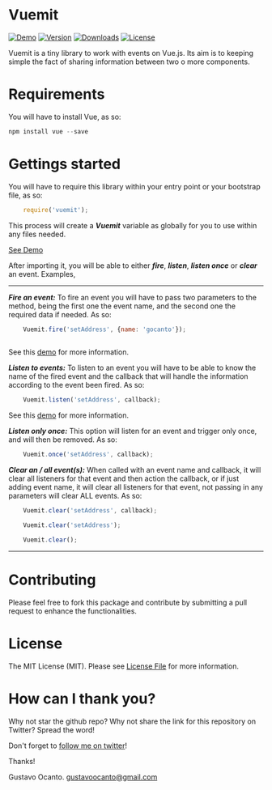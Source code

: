 # Vuemit

<a href="https://github.com/gocanto/google-autocomplete/blob/master/src/js/Components/googleAutocomplete.vue#L70"><img src="https://img.shields.io/badge/online-demo-green.svg" alt="Demo"></a>
<a href="https://www.npmjs.com/package/google-autocomplete-vue"><img src="https://img.shields.io/npm/v/vuemit.svg" alt="Version"></a>
<a href="https://www.npmjs.com/package/google-autocomplete-vue"><img src="https://img.shields.io/npm/dt/vuemit.svg" alt="Downloads"></a>
<a href="https://github.com/gocanto/vuemit/blob/master/LICENSE"><img src="https://img.shields.io/npm/l/easiest-js-validator.svg" alt="License"></a>


Vuemit is a tiny library to work with events on Vue.js. Its aim is to keeping simple the fact of sharing information between two o more components.


# Requirements

You will have to install Vue, as so: 

```js
npm install vue --save
```


# Gettings started


You will have to require this library within your entry point or your bootstrap file, as so: 

```js
    require('vuemit');

```

This process will create a ***Vuemit*** variable as globally for you to use within any files needed.

<a href="https://github.com/gocanto/vuemit/blob/master/LICENSE">See Demo</a>


After importing it, you will be able to either ***fire***, ***listen***, ***listen once*** or ***clear*** an event. Examples, 

----------

***Fire an event:*** To fire an event you will have to pass two parameters to the method, being the first one the event name, and the second one the required data if needed. As so: 

```js
    Vuemit.fire('setAddress', {name: 'gocanto'});
    
```

See this <a href="https://github.com/gocanto/google-autocomplete/blob/master/src/js/Components/googleAutocomplete.vue#L70">demo</a> for more information.



***Listen to events:*** To listen to an event you will have to be able to know the name of the fired event and the callback that will handle the information according to the event been fired. As so: 

```js
    Vuemit.listen('setAddress', callback);

```

See this <a href="https://github.com/gocanto/google-autocomplete/blob/master/src/js/demo.js#L23">demo</a> for more information.


***Listen only once:*** This option will listen for an event and trigger only once, and will then be removed. As so: 

```js
    Vuemit.once('setAddress', callback);

``` 


***Clear an / all event(s):*** When called with an event name and callback, it will clear all listeners for that event and then action the callback, or if just adding event name, it will clear all listeners for that event, not passing in any parameters will clear ALL events. As so: 

```js
    Vuemit.clear('setAddress', callback);

    Vuemit.clear('setAddress');

    Vuemit.clear();

```

----------

# Contributing

Please feel free to fork this package and contribute by submitting a pull request to enhance the functionalities.


# License

The MIT License (MIT). Please see [License File](LICENSE.md) for more information.


# How can I thank you?
Why not star the github repo? Why not share the link for this repository on Twitter? Spread the word!


Don't forget to [follow me on twitter](https://twitter.com/gocanto)!

Thanks!

Gustavo Ocanto.
gustavoocanto@gmail.com

